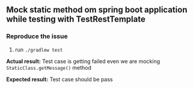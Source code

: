 ## Mock static method om spring boot application while testing with TestRestTemplate

### Reproduce the issue
1. run `./gradlew test`

**Actual result:** Test case is getting failed even we are mocking `StaticClass.getMessage()` method

**Expected result:** Test case should be pass

